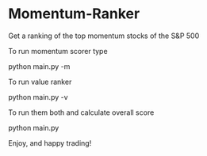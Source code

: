 # Momentum-Ranker
Get a ranking of the top momentum stocks of the S&amp;P 500


To run momentum scorer type 

python main.py -m

To run value ranker 

python main.py -v

To run them both and calculate overall score

python main.py

Enjoy, and happy trading!
